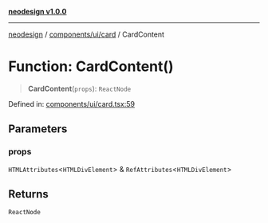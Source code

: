 [**neodesign v1.0.0**](../../../../README.md)

***

[neodesign](../../../../modules.md) / [components/ui/card](../README.md) / CardContent

# Function: CardContent()

> **CardContent**(`props`): `ReactNode`

Defined in: [components/ui/card.tsx:59](https://github.com/mladjom/neodesign/blob/12ebc446849a001345c104056aef95c6372b148e/components/ui/card.tsx#L59)

## Parameters

### props

`HTMLAttributes`\<`HTMLDivElement`\> & `RefAttributes`\<`HTMLDivElement`\>

## Returns

`ReactNode`
